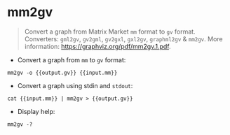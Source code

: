 # mm2gv

> Convert a graph from Matrix Market `mm` format to `gv` format.
> Converters: `gml2gv`, `gv2gml`, `gv2gxl`, `gxl2gv`, `graphml2gv` & `mm2gv`.
> More information: <https://graphviz.org/pdf/mm2gv.1.pdf>.

- Convert a graph from `mm` to `gv` format:

`mm2gv -o {{output.gv}} {{input.mm}}`

- Convert a graph using stdin and `stdout`:

`cat {{input.mm}} | mm2gv > {{output.gv}}`

- Display help:

`mm2gv -?`
